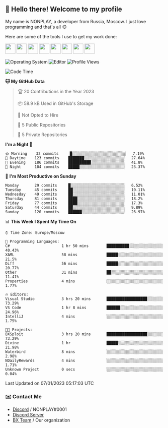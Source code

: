 ## :wave: Hello there! Welcome to my profile

My name is NONPLAY, a developer from Russia, Moscow. I just love programming and that's all :D

Here are some of the tools I use to get my work done:

<kbd><img height="32" src="https://img.icons8.com/color/2x/visual-studio-code-2019.png"></kbd>
<kbd><img height="32" src="https://img.icons8.com/color/2x/linux.png"></kbd>
<kbd><img height="32" src="https://img.icons8.com/fluent/2x/console.png"></kbd>
<kbd><img height="32" src="https://img.icons8.com/color/2x/open-source.png"></kbd>
<kbd><img height="32" src="https://img.icons8.com/color/2x/git.png"></kbd>
<kbd><img height="32" src="https://img.icons8.com/color/2x/nginx.png"></kbd>
<a href="?#gh-light-mode-only"><kbd><img height="32" src="https://img.icons8.com/metro/2x/mysql.png"></kbd></a>
<a href="?#gh-dark-mode-only"><kbd><img height="32" src="https://img.icons8.com/FFFFFF/metro/2x/mysql.png"></kbd></a>

![Operating System](https://img.shields.io/badge/OS-Windows%2010%20Pro-informational?style=for-the-badge&logo=Windows&logoColor=white&color=007ec6)
![Editor](https://img.shields.io/badge/Editor-VS%20Code-informational?style=for-the-badge&logo=Visual%20Studio%20Code&logoColor=white&color=007ec6)
![Profile Views](https://komarev.com/ghpvc/?username=NONPLAYT&color=blue&style=for-the-badge)

<!--START_SECTION:waka-->
![Code Time](http://img.shields.io/badge/Code%20Time-34%20hrs%2031%20mins-blue)

**🐱 My GitHub Data** 

> 🏆 20 Contributions in the Year 2023
 > 
> 📦 58.9 kB Used in GitHub's Storage 
 > 
> 🚫 Not Opted to Hire
 > 
> 📜 5 Public Repositories 
 > 
> 🔑 5 Private Repositories  
 > 
**I'm a Night 🦉** 

```text
🌞 Morning    32 commits     █░░░░░░░░░░░░░░░░░░░░░░░░   7.19% 
🌆 Daytime    123 commits    ███████░░░░░░░░░░░░░░░░░░   27.64% 
🌃 Evening    186 commits    ██████████░░░░░░░░░░░░░░░   41.8% 
🌙 Night      104 commits    █████░░░░░░░░░░░░░░░░░░░░   23.37%

```
📅 **I'm Most Productive on Sunday** 

```text
Monday       29 commits     █░░░░░░░░░░░░░░░░░░░░░░░░   6.52% 
Tuesday      45 commits     ██░░░░░░░░░░░░░░░░░░░░░░░   10.11% 
Wednesday    49 commits     ██░░░░░░░░░░░░░░░░░░░░░░░   11.01% 
Thursday     81 commits     ████░░░░░░░░░░░░░░░░░░░░░   18.2% 
Friday       77 commits     ████░░░░░░░░░░░░░░░░░░░░░   17.3% 
Saturday     44 commits     ██░░░░░░░░░░░░░░░░░░░░░░░   9.89% 
Sunday       120 commits    ██████░░░░░░░░░░░░░░░░░░░   26.97%

```


📊 **This Week I Spent My Time On** 

```text
⌚︎ Time Zone: Europe/Moscow

💬 Programming Languages: 
C#                       1 hr 50 mins        ██████████░░░░░░░░░░░░░░░   40.43% 
XAML                     58 mins             █████░░░░░░░░░░░░░░░░░░░░   21.5% 
Diff                     56 mins             █████░░░░░░░░░░░░░░░░░░░░   20.77% 
Other                    31 mins             ██░░░░░░░░░░░░░░░░░░░░░░░   11.41% 
Properties               4 mins              ░░░░░░░░░░░░░░░░░░░░░░░░░   1.77%

🔥 Editors: 
Visual Studio            3 hrs 20 mins       ██████████████████░░░░░░░   73.29% 
VS Code                  1 hr 8 mins         ██████░░░░░░░░░░░░░░░░░░░   24.96% 
IntelliJ                 4 mins              ░░░░░░░░░░░░░░░░░░░░░░░░░   1.75%

🐱‍💻 Projects: 
BXSploit                 3 hrs 20 mins       ██████████████████░░░░░░░   73.29% 
Divine                   1 hr                █████░░░░░░░░░░░░░░░░░░░░   21.98% 
Waterbird                8 mins              ░░░░░░░░░░░░░░░░░░░░░░░░░   2.98% 
NDailyRewards            4 mins              ░░░░░░░░░░░░░░░░░░░░░░░░░   1.71% 
Unknown Project          0 secs              ░░░░░░░░░░░░░░░░░░░░░░░░░   0.04%

```


 Last Updated on 07/01/2023 05:17:03 UTC
<!--END_SECTION:waka-->

### ✉️ Contact Me

- [Discord](https://discord.com/users/597087584090587177) / NONPLAY#0001
- [Discord Server](https://discord.gg/p7cxhw7E2M)
- [BX Team](https://github.com/BX-Team) / Our organization
